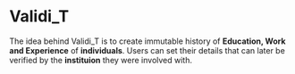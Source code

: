 # Validi_T

The idea behind Validi_T is to create immutable history of **Education, Work and Experience** of **individuals**.
Users can set their details that can later be verified by the **instituion** they were involved with.

